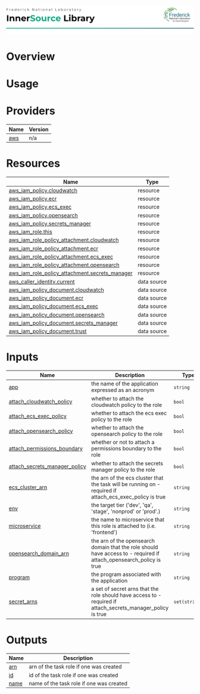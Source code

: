 ![Frederick National Laboratory](./assets/fnl.svg)

# Overview

# Usage

<!-- BEGIN_TF_DOCS -->


# Providers

| Name | Version |
|------|---------|
| <a name="provider_aws"></a> [aws](#provider\_aws) | n/a |

# Resources

| Name | Type |
|------|------|
| [aws_iam_policy.cloudwatch](https://registry.terraform.io/providers/hashicorp/aws/latest/docs/resources/iam_policy) | resource |
| [aws_iam_policy.ecr](https://registry.terraform.io/providers/hashicorp/aws/latest/docs/resources/iam_policy) | resource |
| [aws_iam_policy.ecs_exec](https://registry.terraform.io/providers/hashicorp/aws/latest/docs/resources/iam_policy) | resource |
| [aws_iam_policy.opensearch](https://registry.terraform.io/providers/hashicorp/aws/latest/docs/resources/iam_policy) | resource |
| [aws_iam_policy.secrets_manager](https://registry.terraform.io/providers/hashicorp/aws/latest/docs/resources/iam_policy) | resource |
| [aws_iam_role.this](https://registry.terraform.io/providers/hashicorp/aws/latest/docs/resources/iam_role) | resource |
| [aws_iam_role_policy_attachment.cloudwatch](https://registry.terraform.io/providers/hashicorp/aws/latest/docs/resources/iam_role_policy_attachment) | resource |
| [aws_iam_role_policy_attachment.ecr](https://registry.terraform.io/providers/hashicorp/aws/latest/docs/resources/iam_role_policy_attachment) | resource |
| [aws_iam_role_policy_attachment.ecs_exec](https://registry.terraform.io/providers/hashicorp/aws/latest/docs/resources/iam_role_policy_attachment) | resource |
| [aws_iam_role_policy_attachment.opensearch](https://registry.terraform.io/providers/hashicorp/aws/latest/docs/resources/iam_role_policy_attachment) | resource |
| [aws_iam_role_policy_attachment.secrets_manager](https://registry.terraform.io/providers/hashicorp/aws/latest/docs/resources/iam_role_policy_attachment) | resource |
| [aws_caller_identity.current](https://registry.terraform.io/providers/hashicorp/aws/latest/docs/data-sources/caller_identity) | data source |
| [aws_iam_policy_document.cloudwatch](https://registry.terraform.io/providers/hashicorp/aws/latest/docs/data-sources/iam_policy_document) | data source |
| [aws_iam_policy_document.ecr](https://registry.terraform.io/providers/hashicorp/aws/latest/docs/data-sources/iam_policy_document) | data source |
| [aws_iam_policy_document.ecs_exec](https://registry.terraform.io/providers/hashicorp/aws/latest/docs/data-sources/iam_policy_document) | data source |
| [aws_iam_policy_document.opensearch](https://registry.terraform.io/providers/hashicorp/aws/latest/docs/data-sources/iam_policy_document) | data source |
| [aws_iam_policy_document.secrets_manager](https://registry.terraform.io/providers/hashicorp/aws/latest/docs/data-sources/iam_policy_document) | data source |
| [aws_iam_policy_document.trust](https://registry.terraform.io/providers/hashicorp/aws/latest/docs/data-sources/iam_policy_document) | data source |

# Inputs

| Name | Description | Type | Default | Required |
|------|-------------|------|---------|:--------:|
| <a name="input_app"></a> [app](#input\_app) | the name of the application expressed as an acronym | `string` | n/a | yes |
| <a name="input_attach_cloudwatch_policy"></a> [attach\_cloudwatch\_policy](#input\_attach\_cloudwatch\_policy) | whether to attach the cloudwatch policy to the role | `bool` | `false` | no |
| <a name="input_attach_ecs_exec_policy"></a> [attach\_ecs\_exec\_policy](#input\_attach\_ecs\_exec\_policy) | whether to attach the ecs exec policy to the role | `bool` | `false` | no |
| <a name="input_attach_opensearch_policy"></a> [attach\_opensearch\_policy](#input\_attach\_opensearch\_policy) | whether to attach the opensearch policy to the role | `bool` | `false` | no |
| <a name="input_attach_permissions_boundary"></a> [attach\_permissions\_boundary](#input\_attach\_permissions\_boundary) | whether or not to attach a permissions boundary to the role | `bool` | `false` | no |
| <a name="input_attach_secrets_manager_policy"></a> [attach\_secrets\_manager\_policy](#input\_attach\_secrets\_manager\_policy) | whether to attach the secrets manager policy to the role | `bool` | `false` | no |
| <a name="input_ecs_cluster_arn"></a> [ecs\_cluster\_arn](#input\_ecs\_cluster\_arn) | the arn of the ecs cluster that the task will be running on - required if attach\_ecs\_exec\_policy is true | `string` | `null` | no |
| <a name="input_env"></a> [env](#input\_env) | the target tier ('dev', 'qa', 'stage', 'nonprod' or 'prod'.) | `string` | n/a | yes |
| <a name="input_microservice"></a> [microservice](#input\_microservice) | the name to microservice that this role is attached to (i.e. 'frontend') | `string` | `null` | no |
| <a name="input_opensearch_domain_arn"></a> [opensearch\_domain\_arn](#input\_opensearch\_domain\_arn) | the arn of the opensearch domain that the role should have access to - required if attach\_opensearch\_policy is true | `string` | `null` | no |
| <a name="input_program"></a> [program](#input\_program) | the program associated with the application | `string` | n/a | yes |
| <a name="input_secret_arns"></a> [secret\_arns](#input\_secret\_arns) | a set of secret arns that the role should have access to - required if attach\_secrets\_manager\_policy is true | `set(string)` | `[]` | no |

# Outputs

| Name | Description |
|------|-------------|
| <a name="output_arn"></a> [arn](#output\_arn) | arn of the task role if one was created |
| <a name="output_id"></a> [id](#output\_id) | id of the task role if one was created |
| <a name="output_name"></a> [name](#output\_name) | name of the task role if one was created |
<!-- END_TF_DOCS -->